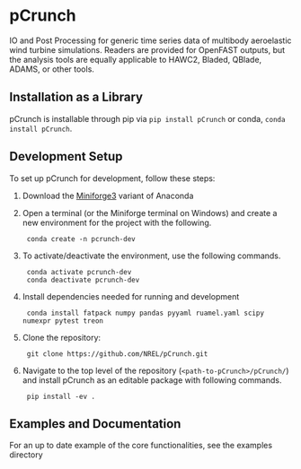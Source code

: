 # pCrunch

IO and Post Processing for generic time series data of multibody aeroelastic wind turbine simulations.  Readers are provided for OpenFAST outputs, but the analysis tools are equally applicable to HAWC2, Bladed, QBlade, ADAMS, or other tools.

## Installation as a Library

pCrunch is installable through pip via `pip install pCrunch` or conda, `conda install pCrunch`.

## Development Setup

To set up pCrunch for development, follow these steps:

1. Download the [Miniforge3](https://github.com/conda-forge/miniforge?tab=readme-ov-file#miniforge3) variant of Anaconda
2. Open a terminal (or the Miniforge terminal on Windows) and create a new environment for the project with the following.

        conda create -n pcrunch-dev

3. To activate/deactivate the environment, use the following commands.

        conda activate pcrunch-dev
        conda deactivate pcrunch-dev

4. Install dependencies needed for running and development

        conda install fatpack numpy pandas pyyaml ruamel.yaml scipy numexpr pytest treon

4. Clone the repository:

        git clone https://github.com/NREL/pCrunch.git

5. Navigate to the top level of the repository (`<path-to-pCrunch>/pCrunch/`) and install pCrunch as an editable package
   with following commands.

        pip install -ev .

## Examples and Documentation

For an up to date example of the core functionalities, see the examples directory

